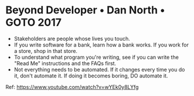 # Beyond Developer • Dan North • GOTO 2017

* Stakeholders are people whose lives you touch.
* If you write software for a bank, learn how a bank works.  If you work for a store, shop in that store.
* To understand what program you're writing, see if you can write the "Read Me" instructions and the FAQs first.
* Not everything needs to be automated. If it changes every time you do it, don't automate it. If doing it becomes boring, DO automate it.

Ref: https://www.youtube.com/watch?v=wYEk0y8LYfg
